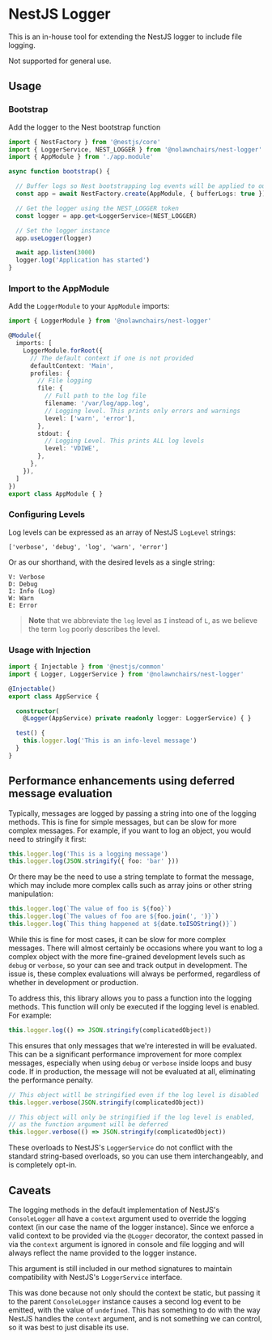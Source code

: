 
# NestJS Logger

This is an in-house tool for extending the NestJS logger to include file logging.

Not supported for general use.

## Usage

### Bootstrap

Add the logger to the Nest bootstrap function

```ts
import { NestFactory } from '@nestjs/core'
import { LoggerService, NEST_LOGGER } from '@nolawnchairs/nest-logger'
import { AppModule } from './app.module'

async function bootstrap() {

  // Buffer logs so Nest bootstrapping log events will be applied to our logger
  const app = await NestFactory.create(AppModule, { bufferLogs: true })

  // Get the logger using the NEST_LOGGER token
  const logger = app.get<LoggerService>(NEST_LOGGER)

  // Set the logger instance
  app.useLogger(logger)

  await app.listen(3000)
  logger.log('Application has started')
}
```

### Import to the AppModule

Add the `LoggerModule` to your `AppModule` imports:

```ts
import { LoggerModule } from '@nolawnchairs/nest-logger'

@Module({
  imports: [
    LoggerModule.forRoot({
      // The default context if one is not provided
      defaultContext: 'Main',
      profiles: {
        // File logging
        file: {
          // Full path to the log file
          filename: '/var/log/app.log',
          // Logging level. This prints only errors and warnings
          level: ['warn', 'error'],
        },
        stdout: {
          // Logging Level. This prints ALL log levels
          level: 'VDIWE',
        },
      },
    }),
  ]
})
export class AppModule { }
```

### Configuring Levels

Log levels can be expressed as an array of NestJS `LogLevel` strings:

```
['verbose', 'debug', 'log', 'warn', 'error']
```

Or as our shorthand, with the desired levels as a single string:

```
V: Verbose
D: Debug
I: Info (Log)
W: Warn
E: Error
```

> **Note** that we abbreviate the `log` level as `I` instead of `L`, as we believe the term `log` poorly describes the level.

### Usage with Injection

```ts
import { Injectable } from '@nestjs/common'
import { Logger, LoggerService } from '@nolawnchairs/nest-logger'

@Injectable()
export class AppService {

  constructor(
    @Logger(AppService) private readonly logger: LoggerService) { }

  test() {
    this.logger.log('This is an info-level message')
  }
}

```

## Performance enhancements using deferred message evaluation

Typically, messages are logged by passing a string into one of the logging
methods. This is fine for simple messages, but can be slow for more complex
messages. For example, if you want to log an object, you would need to stringify
it first:

```ts
this.logger.log('This is a logging message')
this.logger.log(JSON.stringify({ foo: 'bar' }))
```

Or there may be the need to use a string template to format the message, which
may include more complex calls such as array joins or other string manipulation:

```ts
this.logger.log(`The value of foo is ${foo}`)
this.logger.log(`The values of foo are ${foo.join(', ')}`)
this.logger.log(`This thing happened at ${date.toISOString()}`)
```

While this is fine for most cases, it can be slow for more complex messages.
There will almost certainly be occasions where you want to log a complex object
with the more fine-grained development levels such as `debug` or `verbose`, so
your can see and track output in development. The issue is, these complex
evaluations will always be performed, regardless of whether in development or
production.

To address this, this library allows you to pass a function into the logging
methods. This function will only be executed if the logging level is enabled.
For example:

```ts
this.logger.log(() => JSON.stringify(complicatedObject))
```

This ensures that only messages that we're interested in will be evaluated. This
can be a significant performance improvement for more complex messages,
especially when using `debug` or `verbose` inside loops and busy code. If in
production, the message will not be evaluated at all, eliminating the
performance penalty.

```ts
// This object witll be stringified even if the log level is disabled
this.logger.verbose(JSON.stringify(complicatedObject))

// This object will only be stringified if the log level is enabled, 
// as the function argument will be deferred
this.logger.verbose(() => JSON.stringify(complicatedObject))
```

These overloads to NestJS's `LoggerService` do not conflict with the standard
string-based overloads, so you can use them interchangeably, and is completely
opt-in.

## Caveats

The logging methods in the default implementation of NestJS's `ConsoleLogger`
all have a `context` argument used to override the logging context (in our case
the name of the logger instance). Since we enforce a valid context to be
provided via the `@Logger` decorator, the context passed in via the `context`
argument is ignored in console and file logging and will always reflect the name
provided to the logger instance. 

This argument is still included in our method signatures to maintain
compatibility with NestJS's `LoggerService` interface.

This was done because not only should the context be static, but passing it to
the parent `ConsoleLogger` instance causes a second log event to be emitted,
with the value of `undefined`. This has something to do with the way NestJS
handles the `context` argument, and is not something we can control, so it was
best to just disable its use.
